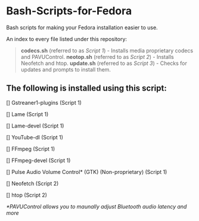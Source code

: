 # Bash-Scripts-for-Fedora
Bash scripts for making your Fedora installation easier to use.

An index to every file listed under this repository:

> **codecs.sh** (referred to as *Script 1*) - Installs media proprietary codecs and PAVUControl.
> **neotop.sh** (referred to as *Script 2*) - Installs Neofetch and htop.
> **update.sh** (referred to as *Script 3*) - Checks for updates and prompts to install them.

## The following is installed using this script:


[] Gstreaner1-plugins (Script 1)

[] Lame (Script 1)

[] Lame-devel (Script 1)

[] YouTube-dl (Script 1)

[] FFmpeg (Script 1)

[] FFmpeg-devel (Script 1)

[] Pulse Audio Volume Control* (GTK) (Non-proprietary) (Script 1)

[] Neofetch (Script 2)

[] htop (Script 2)

_*PAVUControl allows you to maunally adjust Bluetooth audio latency and more_
